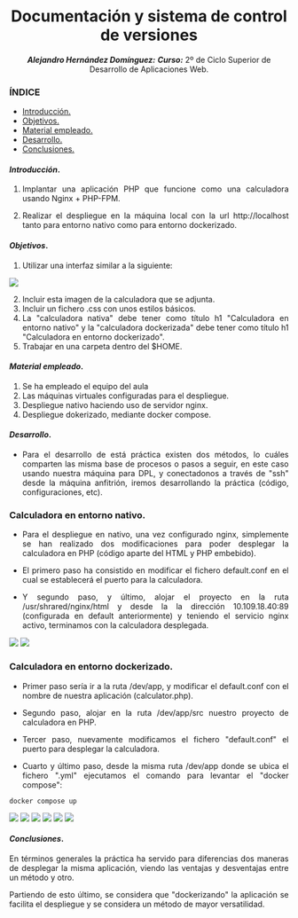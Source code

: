 
<div align="center">

# Documentación y sistema de control de versiones
***Alejandro Hernández Domínguez:***
***Curso:*** 2º de Ciclo Superior de Desarrollo de Aplicaciones Web.

</div>

<div align="justify">

### ÍNDICE

+ [Introducción.](#id1)
+ [Objetivos.](#id2)
+ [Material empleado.](#id3)
+ [Desarrollo.](#id4)
+ [Conclusiones.](#id5)


#### ***Introducción***. <a name="id1"></a>

1. Implantar una aplicación PHP que funcione como una calculadora usando Nginx + PHP-FPM.

2. Realizar el despliegue en la máquina local con la url http://localhost tanto para entorno nativo como para entorno dockerizado.

#### ***Objetivos***. <a name="id2"></a>

1. Utilizar una interfaz similar a la siguiente:

<img src="template.png">

2. Incluir esta imagen de la calculadora que se adjunta.
3. Incluir un fichero .css con unos estilos básicos.
4. La "calculadora nativa" debe tener como título h1 "Calculadora en entorno nativo" y la "calculadora dockerizada" debe tener como título h1 "Calculadora en entorno dockerizado".
5. Trabajar en una carpeta dentro del $HOME.

#### ***Material empleado***. <a name="id3"></a>

1. Se ha empleado el equipo del aula
2. Las máquinas virtuales configuradas para el despliegue. 
3. Despliegue nativo haciendo uso de servidor nginx.
4. Despliegue dokerizado, mediante docker compose.

#### ***Desarrollo***. <a name="id4"></a>

- Para el desarrollo de está práctica existen dos métodos, lo cuáles comparten las misma base de procesos o pasos a seguir, en este caso usando nuestra máquina para DPL, y conectadonos a través de "ssh" desde la máquina anfitrión, iremos desarrollando la práctica (código, configuraciones, etc).

<h3>Calculadora en entorno nativo.</h3>

- Para el despliegue en nativo, una vez configurado nginx, simplemente se han realizado dos modificaciones para poder desplegar la calculadora en PHP (código aparte del HTML y PHP embebido).

- El primero paso ha consistido en modificar el fichero default.conf en el cual se establecerá el puerto para la calculadora.

- Y segundo paso, y último, alojar el proyecto en la ruta /usr/shrared/nginx/html y desde la la dirección 10.109.18.40:89 (configurada en default anteriormente) y teniendo el servicio nginx activo, terminamos con la calculadora desplegada.

<img src="img/capt1_nginx.png">
<img src="img/vm_dpl.png">

<h3>Calculadora en entorno dockerizado.</h3>

- Primer paso sería ir a la ruta /dev/app, y modificar el default.conf con el nombre de nuestra aplicación (calculator.php).

- Segundo paso, alojar en la ruta /dev/app/src nuestro proyecto de calculadora en PHP.

- Tercer paso, nuevamente modificamos el fichero "default.conf" el puerto para desplegar  la calculadora.

- Cuarto y último paso, desde la misma ruta /dev/app donde se ubica el fichero ".yml" ejecutamos el comando para levantar el "docker compose":


```
docker compose up
```
<img src="img/capt1_docker.png">
<img src="img/capt2_docker.png">
<img src="img/capt3_docker.png">
<img src="img/capt4_docker.png">
<img src="img/capt5_docker.png">
<img src="img/vm_dpl.png">


#### ***Conclusiones***. <a name="id5"></a>

En términos generales la práctica ha servido para diferencias dos maneras de desplegar la misma aplicación, viendo las ventajas y desventajas entre un método y otro.

Partiendo de esto último, se considera que "dockerizando" la aplicación se facilita el despliegue y se considera un método de mayor versatilidad.